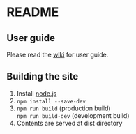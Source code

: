 # README

## User guide
Please read the [wiki](https://github.com/leeyc0/hksalariestax/wiki) for user guide.

## Building the site
1. Install [node.js](https://nodejs.org/en/)
2. `npm install --save-dev`
3. `npm run build` (production build)   
   `npm run build-dev` (development build)
4. Contents are served at dist directory
